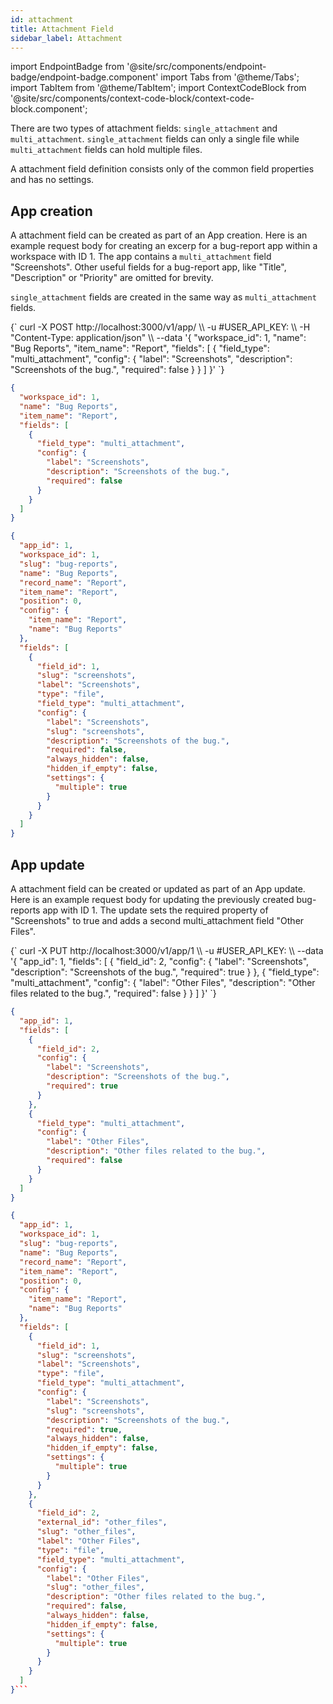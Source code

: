 ```yaml
---
id: attachment
title: Attachment Field
sidebar_label: Attachment
---
```


import EndpointBadge from '@site/src/components/endpoint-badge/endpoint-badge.component'
import Tabs from '@theme/Tabs';
import TabItem from '@theme/TabItem';
import ContextCodeBlock from '@site/src/components/context-code-block/context-code-block.component';

There are two types of attachment fields: `single_attachment` and `multi_attachment`.
`single_attachment` fields can only a single file while `multi_attachment` fields can hold multiple files.

A attachment field definition consists only of the common field properties and has no settings.

## App creation

<EndpointBadge method="POST" url="https://api.tapeapp.com/v1/app" />

A attachment field can be created as part of an App creation. Here is an example request body for creating an excerp for a bug-report app within a workspace with ID 1.
The app contains a `multi_attachment` field "Screenshots". Other useful fields for a bug-report app, like "Title", "Description" or "Priority" are omitted for brevity.

`single_attachment` fields are created in the same way as `multi_attachment` fields.

<Tabs defaultValue="curl">

<TabItem value="curl" label="cURL">
<ContextCodeBlock language="shell" title='➡️      Request'>
{`
curl -X POST http://localhost:3000/v1/app/ \\
   -u #USER_API_KEY: \\
   -H "Content-Type: application/json" \\
   --data '{
    "workspace_id": 1,
    "name": "Bug Reports",
    "item_name": "Report",
    "fields": [
      {
        "field_type": "multi_attachment",
        "config": {
          "label": "Screenshots", 
          "description": "Screenshots of the bug.",
          "required": false
        }
      }
    ] 
  }'
`}
</ContextCodeBlock>
</TabItem>

<TabItem value="json" label="JSON">

```json title="➡️      Request">
{
  "workspace_id": 1,
  "name": "Bug Reports",
  "item_name": "Report",
  "fields": [
    {
      "field_type": "multi_attachment",
      "config": {
        "label": "Screenshots",
        "description": "Screenshots of the bug.",
        "required": false
      }
    }
  ]
}
```

</TabItem>
</Tabs>

```json title="⬅️      Response"
{
  "app_id": 1,
  "workspace_id": 1,
  "slug": "bug-reports",
  "name": "Bug Reports",
  "record_name": "Report",
  "item_name": "Report",
  "position": 0,
  "config": {
    "item_name": "Report",
    "name": "Bug Reports"
  },
  "fields": [
    {
      "field_id": 1,
      "slug": "screenshots",
      "label": "Screenshots",
      "type": "file",
      "field_type": "multi_attachment",
      "config": {
        "label": "Screenshots",
        "slug": "screenshots",
        "description": "Screenshots of the bug.",
        "required": false,
        "always_hidden": false,
        "hidden_if_empty": false,
        "settings": {
          "multiple": true
        }
      }
    }
  ]
}
```

## App update

<EndpointBadge method="POST" url="https://api.tapeapp.com/v1/app/{appId}" />

A attachment field can be created or updated as part of an App update. Here is an example request body for updating the previously created bug-reports app with ID 1.
The update sets the required property of "Screenshots" to true and adds a second multi_attachment field "Other Files".

<Tabs defaultValue="curl">

<TabItem value="curl" label="cURL">
<ContextCodeBlock language="shell" title='➡️      Request'>
{`
curl -X PUT http://localhost:3000/v1/app/1 \\
    -u #USER_API_KEY: \\
   --data '{
    "app_id": 1,
    "fields": [
      {
        "field_id": 2,
        "config": {
          "label": "Screenshots",
          "description": "Screenshots of the bug.",
          "required": true
        }
      },
      {
        "field_type": "multi_attachment",
        "config": {
          "label": "Other Files",
          "description": "Other files related to the bug.",
          "required": false
        }
      }
    ] 
  }'
`}
</ContextCodeBlock>
</TabItem>

<TabItem value="json" label="JSON">

```json title="➡️      Request">
{
  "app_id": 1,
  "fields": [
    {
      "field_id": 2,
      "config": {
        "label": "Screenshots",
        "description": "Screenshots of the bug.",
        "required": true
      }
    },
    {
      "field_type": "multi_attachment",
      "config": {
        "label": "Other Files",
        "description": "Other files related to the bug.",
        "required": false
      }
    }
  ]
}
```

</TabItem>
</Tabs>

````json title="⬅️      Response"
{
  "app_id": 1,
  "workspace_id": 1,
  "slug": "bug-reports",
  "name": "Bug Reports",
  "record_name": "Report",
  "item_name": "Report",
  "position": 0,
  "config": {
    "item_name": "Report",
    "name": "Bug Reports"
  },
  "fields": [
    {
      "field_id": 1,
      "slug": "screenshots",
      "label": "Screenshots",
      "type": "file",
      "field_type": "multi_attachment",
      "config": {
        "label": "Screenshots",
        "slug": "screenshots",
        "description": "Screenshots of the bug.",
        "required": true,
        "always_hidden": false,
        "hidden_if_empty": false,
        "settings": {
          "multiple": true
        }
      }
    },
    {
      "field_id": 2,
      "external_id": "other_files",
      "slug": "other_files",
      "label": "Other Files",
      "type": "file",
      "field_type": "multi_attachment",
      "config": {
        "label": "Other Files",
        "slug": "other_files",
        "description": "Other files related to the bug.",
        "required": false,
        "always_hidden": false,
        "hidden_if_empty": false,
        "settings": {
          "multiple": true
        }
      }
    }
  ]
}```

````
